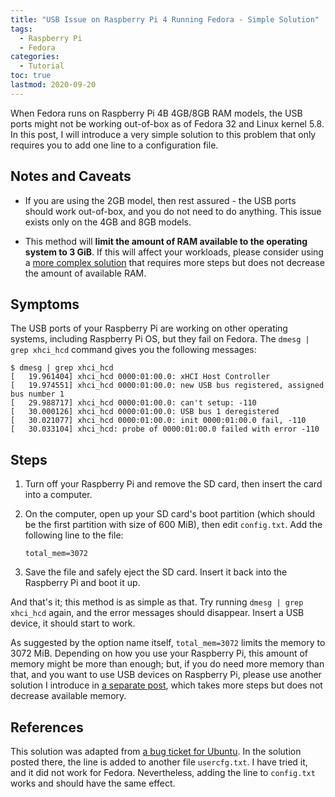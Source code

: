 ```yaml
---
title: "USB Issue on Raspberry Pi 4 Running Fedora - Simple Solution"
tags:
  - Raspberry Pi
  - Fedora
categories:
  - Tutorial
toc: true
lastmod: 2020-09-20
---
```


When Fedora runs on Raspberry Pi 4B 4GB/8GB RAM models, the USB ports might not
be working out-of-box as of Fedora 32 and Linux kernel 5.8. In this post, I
will introduce a very simple solution to this problem that only requires you to
add one line to a configuration file.

## Notes and Caveats

- If you are using the 2GB model, then rest assured - the USB ports should work
  out-of-box, and you do not need to do anything. This issue exists only on the
  4GB and 8GB models.

- This method will **limit the amount of RAM available to the operating system
  to 3 GiB**. If this will affect your workloads, please consider using a [more
  complex solution](/2020/09/21/raspi4-fedora-usb-complex.html) that requires
  more steps but does not decrease the amount of available RAM.

## Symptoms

The USB ports of your Raspberry Pi are working on other operating systems,
including Raspberry Pi OS, but they fail on Fedora. The `dmesg | grep xhci_hcd`
command gives you the following messages:

```console
$ dmesg | grep xhci_hcd
[   19.961404] xhci_hcd 0000:01:00.0: xHCI Host Controller
[   19.974551] xhci_hcd 0000:01:00.0: new USB bus registered, assigned bus number 1
[   29.988717] xhci_hcd 0000:01:00.0: can't setup: -110
[   30.000126] xhci_hcd 0000:01:00.0: USB bus 1 deregistered
[   30.021077] xhci_hcd 0000:01:00.0: init 0000:01:00.0 fail, -110
[   30.033104] xhci_hcd: probe of 0000:01:00.0 failed with error -110
```

## Steps

1. Turn off your Raspberry Pi and remove the SD card, then insert the card into
   a computer.

2. On the computer, open up your SD card's boot partition (which should be the
   first partition with size of 600 MiB), then edit `config.txt`. Add the
   following line to the file:

   ```
   total_mem=3072
   ```

3. Save the file and safely eject the SD card. Insert it back into the
   Raspberry Pi and boot it up.

And that's it; this method is as simple as that. Try running `dmesg | grep
xhci_hcd` again, and the error messages should disappear. Insert a USB device,
it should start to work.

As suggested by the option name itself, `total_mem=3072` limits the memory to
3072 MiB. Depending on how you use your Raspberry Pi, this amount of memory
might be more than enough; but, if you do need more memory than that, and you
want to use USB devices on Raspberry Pi, please use another solution I
introduce in [a separate post](/2020/09/21/raspi4-fedora-usb-complex.html),
which takes more steps but does not decrease available memory.

## References

This solution was adapted from [a bug ticket for
Ubuntu](https://bugs.launchpad.net/ubuntu/+source/linux-raspi2/+bug/1848790).
In the solution posted there, the line is added to another file `usercfg.txt`.
I have tried it, and it did not work for Fedora. Nevertheless, adding the line
to `config.txt` works and should have the same effect.

